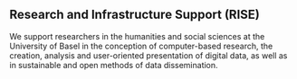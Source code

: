 ## Research and Infrastructure Support (RISE) 

We support researchers in the humanities and social sciences at the University of Basel in the conception of computer-based research, the creation, analysis and user-oriented presentation of digital data, as well as in sustainable and open methods of data dissemination.
